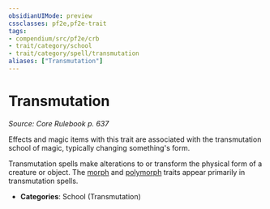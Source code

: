 ```yaml
---
obsidianUIMode: preview
cssclasses: pf2e,pf2e-trait
tags:
- compendium/src/pf2e/crb
- trait/category/school
- trait/category/spell/transmutation
aliases: ["Transmutation"]
---
```

# Transmutation  
*Source: Core Rulebook p. 637*  

Effects and magic items with this trait are associated with the transmutation school of magic, typically changing something's form.

Transmutation spells make alterations to or transform the physical form of a creature or object. The [morph](rules/traits/morph.md "Morph Effect Trait") and [polymorph](rules/traits/polymorph.md "Polymorph Effect Trait") traits appear primarily in transmutation spells.

- **Categories**: School (Transmutation)